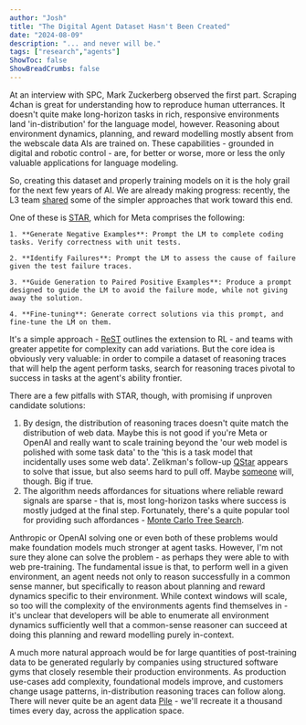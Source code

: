 ```yaml
---
author: "Josh"
title: "The Digital Agent Dataset Hasn't Been Created"
date: "2024-08-09"
description: "... and never will be."
tags: ["research","agents"]
ShowToc: false
ShowBreadCrumbs: false
---
```


At an interview with SPC, Mark Zuckerberg observed the first part. Scraping 4chan is great for understanding how to reproduce human utterrances. It doesn't quite make long-horizon tasks in rich, responsive environments land 'in-distribution' for the language model, however. Reasoning about environment dynamics, planning, and reward modelling mostly absent from the webscale data AIs are trained on. These capabilities - grounded in digital and robotic control - are, for better or worse, more or less the only valuable applications for language modeling.

So, creating this dataset and properly training models on it is the holy grail for the next few years of AI. We are already making progress: recently, the L3 team [shared](https://alphaxiv.org/abs/2407.21783v1?qid=66b23977eb65a9ed9bc2018f) some of the simpler approaches that work toward this end. 

One of these is [STAR](https://proceedings.neurips.cc/paper_files/paper/2022/file/639a9a172c044fbb64175b5fad42e9a5-Paper-Conference.pdf), which for Meta comprises the following:
    
    1. **Generate Negative Examples**: Prompt the LM to complete coding tasks. Verify correctness with unit tests.

    2. **Identify Failures**: Prompt the LM to assess the cause of failure given the test failure traces.

    3. **Guide Generation to Paired Positive Examples**: Produce a prompt designed to guide the LM to avoid the failure mode, while not giving away the solution.

    4. **Fine-tuning**: Generate correct solutions via this prompt, and fine-tune the LM on them.

It's a simple approach - [ReST](https://arxiv.org/pdf/2308.08998) outlines the extension to RL - and teams with greater appetite for complexity can add variations. But the core idea is obviously very valuable: in order to compile a dataset of reasoning traces that will help the agent perform tasks, search for reasoning traces pivotal to success in tasks at the agent's ability frontier. 

There are a few pitfalls with STAR, though, with promising if unproven candidate solutions:
1. By design, the distribution of reasoning traces doesn't quite match the distribution of web data. Maybe this is not good if you're Meta or OpenAI and really want to scale training beyond the 'our web model is polished with some task data' to the 'this is a task model that incidentally uses some web data'. Zelikman's follow-up [QStar](https://x.com/casper_hansen_/status/1821521870232986049) appears to solve that issue, but also seems hard to pull off. Maybe [someone](https://x.com/casper_hansen_/status/1821521870232986049) will, though. Big if true.
2. The algorithm needs affordances for situations where reliable reward signals are sparse - that is, most long-horizon tasks where success is mostly judged at the final step. Fortunately, there's a quite popular tool for providing such affordances - [Monte Carlo Tree Search](https://arxiv.org/html/2405.00451v2#bib.bib29).

Anthropic or OpenAI solving one or even both of these problems would make foundation models much stronger at agent tasks. However, I'm not sure they alone can solve the problem - as perhaps they were able to with web pre-training. The fundamental issue is that, to perform well in a given environment, an agent needs not only to reason successfully in a common sense manner, but specifically to reason about planning and reward dynamics specific to their environment. While context windows will scale, so too will the complexity of the environments agents find themselves in - it's unclear that developers will be able to enumerate all environment dynamics sufficiently well that a common-sense reasoner can succeed at doing this planning and reward modelling purely in-context.

A much more natural approach would be for large quantities of post-training data to be generated regularly by companies using structured software gyms that closely resemble their production environments. As production use-cases add complexity, foundational models improve, and customers change usage patterns, in-distribution reasoning traces can follow along. There will never quite be an agent data [Pile](https://pile.eleuther.ai) - we'll recreate it a thousand times every day, across the application space.
